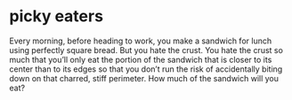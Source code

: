 # picky eaters

Every morning, before heading to work, you make a sandwich for lunch using perfectly square bread. But you hate the crust. You hate the crust so much that you’ll only eat the portion of the sandwich that is closer to its center than to its edges so that you don’t run the risk of accidentally biting down on that charred, stiff perimeter. How much of the sandwich will you eat?
